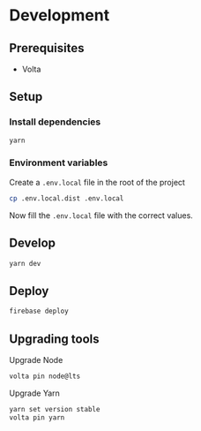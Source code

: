 # Development

## Prerequisites

- Volta

## Setup

### Install dependencies

```bash
yarn
```

### Environment variables

Create a `.env.local` file in the root of the project

```bash
cp .env.local.dist .env.local
```

Now fill the `.env.local` file with the correct values.

## Develop

```bash
yarn dev
```

## Deploy

```bash
firebase deploy
```

## Upgrading tools

Upgrade Node

```bash
volta pin node@lts
```

Upgrade Yarn

```bash
yarn set version stable
volta pin yarn
```
